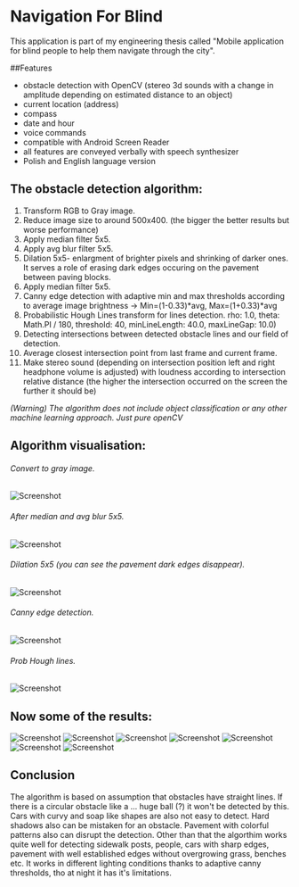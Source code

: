 # Navigation For Blind
This application is part of my engineering thesis called "Mobile application for blind people to help them navigate through the city". 

##Features
- obstacle detection with OpenCV (stereo 3d sounds with a change in amplitude depending on estimated distance to an object)
- current location (address)
- compass
- date and hour
- voice commands
- compatible with Android Screen Reader
- all features are conveyed verbally with speech synthesizer
- Polish and English language version



## The obstacle detection algorithm:
 1. Transform RGB to Gray image.
 2. Reduce image size to around 500x400. (the bigger the better results but worse performance)
 3. Apply median filter 5x5.
 4. Apply avg blur filter 5x5.
 5. Dilation 5x5- enlargment of brighter pixels and shrinking of darker ones. It serves a role of erasing dark edges occuring on the pavement between paving blocks.
 6. Apply median filter 5x5.
 7. Canny edge detection with adaptive min and max thresholds according to average image brightness -> Min=(1-0.33)*avg, Max=(1+0.33)*avg
 8. Probabilistic Hough Lines transform for lines detection. rho: 1.0, theta: Math.PI / 180, threshold: 40, minLineLength: 40.0, maxLineGap: 10.0)
 9. Detecting intersections between detected obstacle lines and our field of detection.
 10. Average closest intersection point from last frame and current frame.
 11. Make stereo sound (depending on intersection position left and right headphone volume is adjusted) with loudness according to intersection relative distance (the higher the intersection occurred on the screen the further it should be)

*(Warning) The algorithm does not include object classification or any other machine learning approach. Just pure openCV*

## Algorithm visualisation:

###### Convert to gray image.
![Screenshot](algorithm_imgs/gray.png)

###### After median and avg blur 5x5.
![Screenshot](algorithm_imgs/blurred.png)

###### Dilation 5x5 (you can see the pavement dark edges disappear).
![Screenshot](algorithm_imgs/dilation.png)

###### Canny edge detection.
![Screenshot](algorithm_imgs/canny.png)

###### Prob Hough lines.
![Screenshot](algorithm_imgs/hough.png)


## Now some of the results:

![Screenshot](results/result1.png)
![Screenshot](results/result2.png)
![Screenshot](results/result3.png)
![Screenshot](results/result4.png)
![Screenshot](results/night1.png)
![Screenshot](results/night2.png)
![Screenshot](results/night3.png)

## Conclusion

The algorithm is based on assumption that obstacles have straight lines. If there is a circular obstacle like a ... huge ball (?) it won't be detected by this. Cars with curvy and soap like shapes are also not easy to detect. Hard shadows also can be mistaken for an obstacle. Pavement with colorful patterns also can disrupt the detection. Other than that the algorthim works quite well for detecting sidewalk posts, people, cars with sharp edges, pavement with well established edges without overgrowing grass, benches etc. It works in different lighting conditions thanks to adaptive canny thresholds, tho at night it has it's limitations. 
